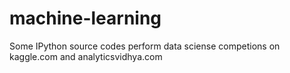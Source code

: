 # machine-learning
Some IPython source codes perform data sciense competions on kaggle.com and analyticsvidhya.com
